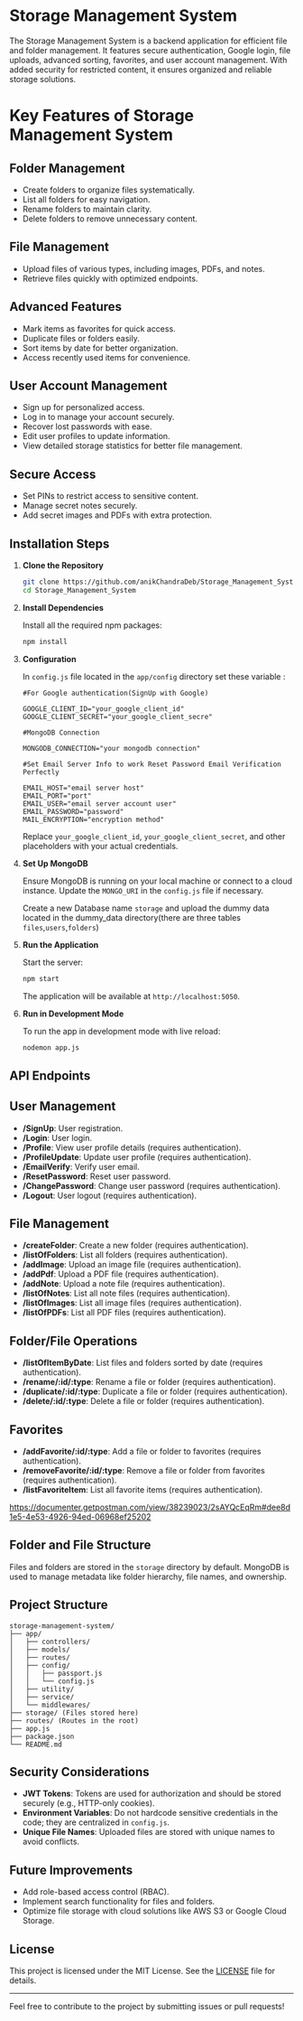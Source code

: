 # Storage Management System

The Storage Management System is a backend application for efficient file and folder management. It features secure authentication, Google login, file uploads, advanced sorting, favorites, and user account management. With added security for restricted content, it ensures organized and reliable storage solutions.


# Key Features of Storage Management System

## Folder Management  
- Create folders to organize files systematically.  
- List all folders for easy navigation.  
- Rename folders to maintain clarity.  
- Delete folders to remove unnecessary content.  

## File Management  
- Upload files of various types, including images, PDFs, and notes.  
- Retrieve files quickly with optimized endpoints.  

## Advanced Features  
- Mark items as favorites for quick access.  
- Duplicate files or folders easily.  
- Sort items by date for better organization.  
- Access recently used items for convenience.  

## User Account Management  
- Sign up for personalized access.  
- Log in to manage your account securely.  
- Recover lost passwords with ease.  
- Edit user profiles to update information.  
- View detailed storage statistics for better file management.  

## Secure Access  
- Set PINs to restrict access to sensitive content.  
- Manage secret notes securely.  
- Add secret images and PDFs with extra protection.  



## Installation Steps

1. **Clone the Repository**

   ```bash
   git clone https://github.com/anikChandraDeb/Storage_Management_System
   cd Storage_Management_System
   ```

2. **Install Dependencies**

   Install all the required npm packages:

   ```bash
   npm install
   ```

3. **Configuration**

   In  `config.js` file located in the `app/config` directory set these variable :

   ```
   #For Google authentication(SignUp with Google)

   GOOGLE_CLIENT_ID="your_google_client_id"
   GOOGLE_CLIENT_SECRET="your_google_client_secre"
   
   #MongoDB Connection

   MONGODB_CONNECTION="your mongodb connection"
   
   #Set Email Server Info to work Reset Password Email Verification Perfectly

   EMAIL_HOST="email server host"
   EMAIL_PORT="port"
   EMAIL_USER="email server account user"
   EMAIL_PASSWORD="password"
   MAIL_ENCRYPTION="encryption method"
   ```

   Replace `your_google_client_id`, `your_google_client_secret`, and other placeholders with your actual credentials.

4. **Set Up MongoDB**

   Ensure MongoDB is running on your local machine or connect to a cloud instance. Update the `MONGO_URI` in the `config.js` file if necessary.

   Create a new Database name `storage` and upload the dummy data located in the dummy_data directory(there are three tables `files`,`users`,`folders`)

5. **Run the Application**

   Start the server:

   ```bash
   npm start
   ```

   The application will be available at `http://localhost:5050`.

6. **Run in Development Mode**

   To run the app in development mode with live reload:

   ```bash
   nodemon app.js
   ```

## API Endpoints
## User Management
- **/SignUp**: User registration.
- **/Login**: User login.
- **/Profile**: View user profile details (requires authentication).
- **/ProfileUpdate**: Update user profile (requires authentication).
- **/EmailVerify**: Verify user email.
- **/ResetPassword**: Reset user password.
- **/ChangePassword**: Change user password (requires authentication).
- **/Logout**: User logout (requires authentication).

## File Management
- **/createFolder**: Create a new folder (requires authentication).
- **/listOfFolders**: List all folders (requires authentication).
- **/addImage**: Upload an image file (requires authentication).
- **/addPdf**: Upload a PDF file (requires authentication).
- **/addNote**: Upload a note file (requires authentication).
- **/listOfNotes**: List all note files (requires authentication).
- **/listOfImages**: List all image files (requires authentication).
- **/listOfPDFs**: List all PDF files (requires authentication).

## Folder/File Operations
- **/listOfItemByDate**: List files and folders sorted by date (requires authentication).
- **/rename/:id/:type**: Rename a file or folder (requires authentication).
- **/duplicate/:id/:type**: Duplicate a file or folder (requires authentication).
- **/delete/:id/:type**: Delete a file or folder (requires authentication).

## Favorites
- **/addFavorite/:id/:type**: Add a file or folder to favorites (requires authentication).
- **/removeFavorite/:id/:type**: Remove a file or folder from favorites (requires authentication).
- **/listFavoriteItem**: List all favorite items (requires authentication).

https://documenter.getpostman.com/view/38239023/2sAYQcEqRm#dee8d1e5-4e53-4926-94ed-06968ef25202

## Folder and File Structure

Files and folders are stored in the `storage` directory by default. MongoDB is used to manage metadata like folder hierarchy, file names, and ownership.

## Project Structure

```
storage-management-system/
├── app/
│   ├── controllers/
│   ├── models/
│   ├── routes/
│   ├── config/
│   │   ├── passport.js
│   │   └── config.js
│   ├── utility/
│   ├── service/
│   └── middlewares/
├── storage/ (Files stored here)
├── routes/ (Routes in the root)
├── app.js
├── package.json
└── README.md
```

## Security Considerations

- **JWT Tokens**: Tokens are used for authorization and should be stored securely (e.g., HTTP-only cookies).
- **Environment Variables**: Do not hardcode sensitive credentials in the code; they are centralized in `config.js`.
- **Unique File Names**: Uploaded files are stored with unique names to avoid conflicts.

## Future Improvements

- Add role-based access control (RBAC).
- Implement search functionality for files and folders.
- Optimize file storage with cloud solutions like AWS S3 or Google Cloud Storage.

## License

This project is licensed under the MIT License. See the [LICENSE](LICENSE) file for details.

---

Feel free to contribute to the project by submitting issues or pull requests!
